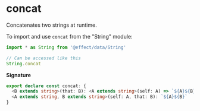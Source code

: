 # concat

Concatenates two strings at runtime.

To import and use `concat` from the "String" module:

```ts
import * as String from '@effect/data/String'

// Can be accessed like this
String.concat
```

**Signature**

```ts
export declare const concat: {
  <B extends string>(that: B): <A extends string>(self: A) => `${A}${B}`
  <A extends string, B extends string>(self: A, that: B): `${A}${B}`
}
```
